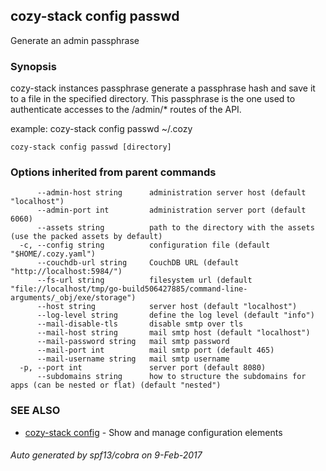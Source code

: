 ## cozy-stack config passwd

Generate an admin passphrase

### Synopsis



cozy-stack instances passphrase generate a passphrase hash and save it to a file in
the specified directory. This passphrase is the one used to authenticate accesses
to the /admin/* routes of the API.

example: cozy-stack config passwd ~/.cozy


```
cozy-stack config passwd [directory]
```

### Options inherited from parent commands

```
      --admin-host string      administration server host (default "localhost")
      --admin-port int         administration server port (default 6060)
      --assets string          path to the directory with the assets (use the packed assets by default)
  -c, --config string          configuration file (default "$HOME/.cozy.yaml")
      --couchdb-url string     CouchDB URL (default "http://localhost:5984/")
      --fs-url string          filesystem url (default "file://localhost/tmp/go-build506427885/command-line-arguments/_obj/exe/storage")
      --host string            server host (default "localhost")
      --log-level string       define the log level (default "info")
      --mail-disable-tls       disable smtp over tls
      --mail-host string       mail smtp host (default "localhost")
      --mail-password string   mail smtp password
      --mail-port int          mail smtp port (default 465)
      --mail-username string   mail smtp username
  -p, --port int               server port (default 8080)
      --subdomains string      how to structure the subdomains for apps (can be nested or flat) (default "nested")
```

### SEE ALSO
* [cozy-stack config](cozy-stack_config.md)	 - Show and manage configuration elements

###### Auto generated by spf13/cobra on 9-Feb-2017
